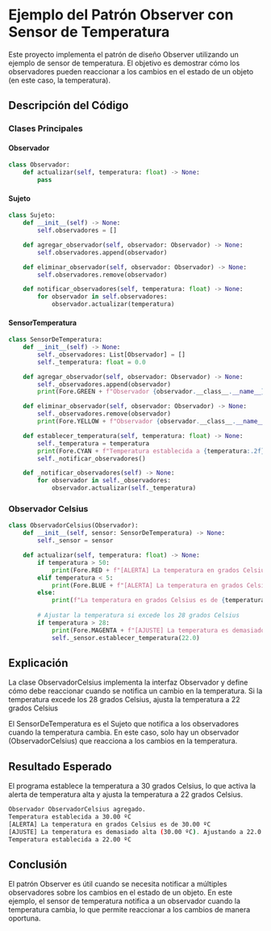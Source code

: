 # Ejemplo del Patrón Observer con Sensor de Temperatura

Este proyecto implementa el patrón de diseño Observer utilizando un ejemplo de sensor de temperatura. El objetivo es demostrar cómo los observadores pueden reaccionar a los cambios en el estado de un objeto (en este caso, la temperatura).

## Descripción del Código

### Clases Principales

#### Observador

```python
class Observador:
    def actualizar(self, temperatura: float) -> None:
        pass
```

#### Sujeto

```python
class Sujeto:
    def __init__(self) -> None:
        self.observadores = []

    def agregar_observador(self, observador: Observador) -> None:
        self.observadores.append(observador)

    def eliminar_observador(self, observador: Observador) -> None:
        self.observadores.remove(observador)

    def notificar_observadores(self, temperatura: float) -> None:
        for observador in self.observadores:
            observador.actualizar(temperatura)
```

#### SensorTemperatura

```python
class SensorDeTemperatura:
    def __init__(self) -> None:
        self._observadores: List[Observador] = []
        self._temperatura: float = 0.0

    def agregar_observador(self, observador: Observador) -> None:
        self._observadores.append(observador)
        print(Fore.GREEN + f"Observador {observador.__class__.__name__} agregado.")

    def eliminar_observador(self, observador: Observador) -> None:
        self._observadores.remove(observador)
        print(Fore.YELLOW + f"Observador {observador.__class__.__name__} eliminado.")

    def establecer_temperatura(self, temperatura: float) -> None:
        self._temperatura = temperatura
        print(Fore.CYAN + f"Temperatura establecida a {temperatura:.2f} ºC")
        self._notificar_observadores()

    def _notificar_observadores(self) -> None:
        for observador in self._observadores:
            observador.actualizar(self._temperatura)
```

### Observador Celsius

```python
class ObservadorCelsius(Observador):
    def __init__(self, sensor: SensorDeTemperatura) -> None:
        self._sensor = sensor

    def actualizar(self, temperatura: float) -> None:
        if temperatura > 50:
            print(Fore.RED + f"[ALERTA] La temperatura en grados Celsius es de {temperatura:.2f} ºC")
        elif temperatura < 5:
            print(Fore.BLUE + f"[ALERTA] La temperatura en grados Celsius es de {temperatura:.2f} ºC")
        else:
            print(f"La temperatura en grados Celsius es de {temperatura:.2f} ºC")
        
        # Ajustar la temperatura si excede los 28 grados Celsius
        if temperatura > 28:
            print(Fore.MAGENTA + f"[AJUSTE] La temperatura es demasiado alta ({temperatura:.2f} ºC). Ajustando a 22.0 ºC.")
            self._sensor.establecer_temperatura(22.0)
```

## Explicación

La clase ObservadorCelsius implementa la interfaz Observador y define cómo debe reaccionar cuando se notifica un cambio en la temperatura. Si la temperatura excede los 28 grados Celsius, ajusta la temperatura a 22 grados Celsius

El SensorDeTemperatura es el Sujeto que notifica a los observadores cuando la temperatura cambia. En este caso, solo hay un observador (ObservadorCelsius) que reacciona a los cambios en la temperatura.

## Resultado Esperado

El programa establece la temperatura a 30 grados Celsius, lo que activa la alerta de temperatura alta y ajusta la temperatura a 22 grados Celsius.

```bash
Observador ObservadorCelsius agregado.
Temperatura establecida a 30.00 ºC
[ALERTA] La temperatura en grados Celsius es de 30.00 ºC
[AJUSTE] La temperatura es demasiado alta (30.00 ºC). Ajustando a 22.0 ºC.
Temperatura establecida a 22.00 ºC
```

## Conclusión

El patrón Observer es útil cuando se necesita notificar a múltiples observadores sobre los cambios en el estado de un objeto. En este ejemplo, el sensor de temperatura notifica a un observador cuando la temperatura cambia, lo que permite reaccionar a los cambios de manera oportuna.


